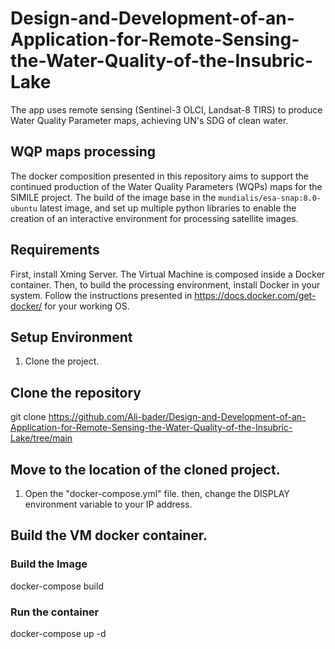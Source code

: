 # Design-and-Development-of-an-Application-for-Remote-Sensing-the-Water-Quality-of-the-Insubric-Lake
The app uses remote sensing (Sentinel-3 OLCI, Landsat-8 TIRS) to produce Water Quality Parameter maps, achieving UN's SDG of clean water. 
## WQP maps processing
The docker composition presented in this repository aims to support the continued production of the Water Quality Parameters (WQPs) maps for the SIMILE project. The build of the image base in the `mundialis/esa-snap:8.0-ubuntu` latest image, and set up multiple python libraries to enable the creation of an interactive environment for processing satellite images.
## Requirements
First, install Xming Server. The Virtual Machine is composed inside a Docker container. Then, to build the processing environment, install Docker in your system. Follow the instructions presented in https://docs.docker.com/get-docker/ for your working OS.
## Setup Environment
1. Clone the project.
## Clone the repository
git clone https://github.com/Ali-bader/Design-and-Development-of-an-Application-for-Remote-Sensing-the-Water-Quality-of-the-Insubric-Lake/tree/main
## Move to the location of the cloned project.
1. Open the "docker-compose.yml" file. then, change the DISPLAY environment variable to your IP address.
## Build the VM docker container.
### Build the Image
docker-compose build
### Run the container
docker-compose up -d


